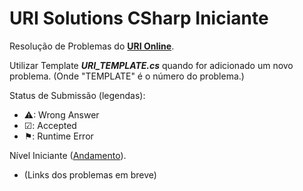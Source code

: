 # URI Solutions CSharp Iniciante
Resolução de Problemas do **[URI Online](https://www.urionlinejudge.com.br)**.

Utilizar Template **_URI_TEMPLATE.cs_** quando for adicionado um novo problema. (Onde "TEMPLATE" é o número do problema.)

Status de Submissão (legendas):
  * ⚠: Wrong Answer<br>
  * ☑: Accepted<br>
  * ⚑: Runtime Error  

Nível Iniciante ([Andamento](https://github.com/OPdJ/URI_Solutions_CSharp/tree/master/Iniciante)).
  * (Links dos problemas em breve)
